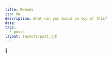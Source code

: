 ```yaml
---
title: Rwanda
iso: RW
description: What can you build on top of this?
date: 
tags:
  - posts
layout: layouts/post.njk
---
```



🚀
